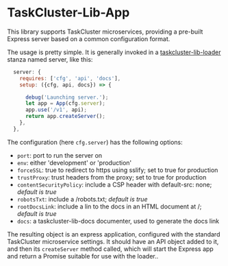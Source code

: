 TaskCluster-Lib-App
===================

This library supports TaskCluster microservices, providing a pre-built Express
server based on a common configuration format.

The usage is pretty simple.  It is generally invoked in a 
[taskcluster-lib-loader](https://github.com/taskcluster/taskcluster-lib-loader)
stanza named server, like this:

```js
  server: {
    requires: ['cfg', 'api', 'docs'],
    setup: ({cfg, api, docs}) => {

      debug('Launching server.');
      let app = App(cfg.server);
      app.use('/v1', api);
      return app.createServer();
    },
  },
```

The configuration (here `cfg.server`) has the following options:

 * `port`: port to run the server on
 * `env`: either 'development' or 'production'
 * `forceSSL`: true to redirect to https using sslify; set to true for production
 * `trustProxy`: trust headers from the proxy; set to true for production
 * `contentSecurityPolicy`: include a CSP header with default-src: none; *default is true*
 * `robotsTxt`: include a /robots.txt; *default is true*
 * `rootDocsLink`: include a lin to the docs in an HTML document at /; *default is true*
 * `docs`: a taskcluster-lib-docs documenter, used to generate the docs link

The resulting object is an express application, configured with the standard
TaskCluster microservice settings.  It should have an API object added to it,
and then its `createServer` method called, which will start the Express app and
return a Promise suitable for use with the loader..
